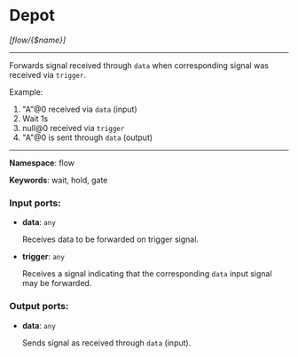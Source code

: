 # Depot

_[flow/{$name}]_

---

Forwards signal received through `data` when corresponding signal was received via `trigger`.

Example:
1. "A"@0 received via `data` (input)
2. Wait 1s
3. null@0 received via `trigger`
4. "A"@0 is sent through `data` (output)

---

__Namespace__: flow

__Keywords__: wait, hold, gate

### Input ports:

* __data__: ` any `

    Receives data to be forwarded on trigger signal.


* __trigger__: ` any `

    Receives a signal indicating that the corresponding `data` input signal may be forwarded.

### Output ports:

* __data__: ` any `

    Sends signal as received through `data` (input).

